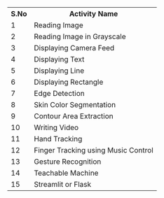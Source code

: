 <table>
    <tr>
        <th>S.No</th>
        <th>Activity Name</th>
    </tr>
    <tr>
        <td>1</td>
        <td>Reading Image</td>
    </tr>
    <tr>
        <td>2</td>
        <td>Reading Image in Grayscale</td>
    </tr>
    <tr>
        <td>3</td>
        <td>Displaying Camera Feed</td>
    </tr>
    <tr>
        <td>4</td>
        <td>Displaying Text</td>
    </tr>
    <tr>
        <td>5</td>
        <td>Displaying Line</td>
    </tr>
    <tr>
        <td>6</td>
        <td>Displaying Rectangle</td>
    </tr>
    <tr>
        <td>7</td>
        <td>Edge Detection</td>
    </tr>
    <tr>
        <td>8</td>
        <td>Skin Color Segmentation</td>
    </tr>
    <tr>
        <td>9</td>
        <td>Contour Area Extraction</td>
    </tr>
    <tr>
        <td>10</td>
        <td>Writing Video</td>
    </tr>
    <tr>
        <td>11</td>
        <td>Hand Tracking</td>
    </tr>
    <tr>
        <td>12</td>
        <td>Finger Tracking using Music Control</td>
    </tr>
    <tr>
        <td>13</td>
        <td>Gesture Recognition</td>
    </tr>
    <tr>
        <td>14</td>
        <td>Teachable Machine</td>
    </tr>
    <tr>
        <td>15</td>
        <td>Streamlit or Flask </td>
    </tr>
</table>